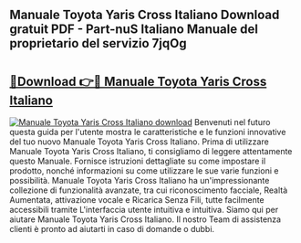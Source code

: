 ## Manuale Toyota Yaris Cross Italiano Download gratuit PDF - Part-nuS Italiano Manuale del proprietario del servizio 7jqOg

# <h2><a href="http://df94ygb.blite.top/?on=Manuale+Toyota+Yaris+Cross+Italiano">🔗Download 👉🔴 Manuale Toyota Yaris Cross Italiano</a></h2>

[![Manuale Toyota Yaris Cross Italiano download](https://i.imgur.com/lujVjoI.png)](http://df94ygb.blite.top/?on=Manuale+Toyota+Yaris+Cross+Italiano)
Benvenuti nel futuro questa guida per l'utente mostra le caratteristiche e le funzioni innovative del tuo nuovo Manuale Toyota Yaris Cross Italiano. Prima di utilizzare Manuale Toyota Yaris Cross Italiano, ti consigliamo di leggere attentamente questo Manuale. Fornisce istruzioni dettagliate su come impostare il prodotto, nonché informazioni su come utilizzare le sue varie funzioni e possibilità. Manuale Toyota Yaris Cross Italiano ha un'impressionante collezione di funzionalità avanzate, tra cui riconoscimento facciale, Realtà Aumentata, attivazione vocale e Ricarica Senza Fili, tutte facilmente accessibili tramite L'interfaccia utente intuitiva e intuitiva. Siamo qui per aiutare Manuale Toyota Yaris Cross Italiano. Il nostro Team di assistenza clienti è pronto ad aiutarti in caso di domande o dubbi.
